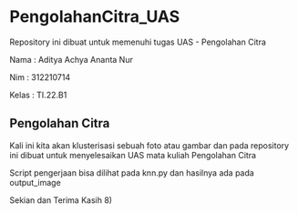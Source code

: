 # PengolahanCitra_UAS
Repository ini dibuat untuk memenuhi tugas UAS  - Pengolahan Citra

Nama    :   Aditya Achya Ananta Nur

Nim     :   312210714

Kelas   :   TI.22.B1

## Pengolahan Citra
Kali ini kita akan klusterisasi sebuah foto atau gambar dan pada repository ini dibuat untuk menyelesaikan UAS mata kuliah Pengolahan Citra

Script pengerjaan bisa dilihat pada knn.py dan hasilnya ada pada output_image

Sekian dan Terima Kasih 8)
